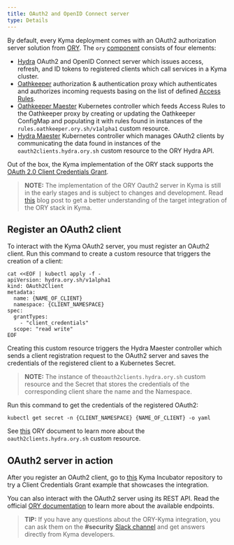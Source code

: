 ```yaml
---
title: OAuth2 and OpenID Connect server
type: Details
---
```


By default, every Kyma deployment comes with an OAuth2 authorization server solution from [ORY](https://www.ory.sh/). The `ory` [component](https://github.com/kyma-project/kyma/tree/master/resources/ory) consists of four elements:

- [Hydra](https://github.com/ory/hydra) OAuth2 and OpenID Connect server which issues access, refresh, and ID tokens to registered clients which call services in a Kyma cluster.
- [Oathkeeper](https://github.com/ory/oathkeeper) authorization & authentication proxy which authenticates and authorizes incoming requests basing on the list of defined [Access Rules](https://www.ory.sh/docs/oathkeeper/api-access-rules).
- [Oathkeeper Maester](https://github.com/ory/oathkeeper-maester) Kubernetes controller which feeds Access Rules to the Oathkeeper proxy by creating or updating the Oathkeeper ConfigMap and populating it with rules found in instances of the `rules.oathkeeper.ory.sh/v1alpha1` custom resource.
- [Hydra Maester](https://github.com/ory/hydra-maester) Kubernetes controller which manages OAuth2 clients by communicating the data found in instances of the `oauth2clients.hydra.ory.sh` custom resource to the ORY Hydra API.

Out of the box, the Kyma implementation of the ORY stack supports the [OAuth 2.0 Client Credentials Grant](https://www.oauth.com/oauth2-servers/access-tokens/client-credentials/).

>**NOTE:** The implementation of the ORY Oauth2 server in Kyma is still in the early stages and is subject to changes and development. Read [this](https://kyma-project.io/blog/2019/7/31/kyma-collaboration-with-ory/) blog post to get a better understanding of the target integration of the ORY stack in Kyma.

## Register an OAuth2 client

To interact with the Kyma OAuth2 server, you must register an OAuth2 client. Run this command to create a custom resource that triggers the creation of a client:

```
cat <<EOF | kubectl apply -f -
apiVersion: hydra.ory.sh/v1alpha1
kind: OAuth2Client
metadata:
  name: {NAME_OF_CLIENT}
  namespace: {CLIENT_NAMESPACE}
spec:
  grantTypes:
    - "client_credentials"
  scope: "read write"
EOF
```

Creating this custom resource triggers the Hydra Maester controller which sends a client registration request to the OAuth2 server and saves the credentials of the registered client to a Kubernetes Secret.
>**NOTE:** The instance of the`oauth2clients.hydra.ory.sh` custom resource and the Secret that stores the credentials of the corresponding client share the name and the Namespace.

Run this command to get the credentials of the registered OAuth2:
```
kubectl get secret -n {CLIENT_NAMESPACE} {NAME_OF_CLIENT} -o yaml
```

See [this](https://github.com/ory/k8s/blob/master/docs/helm/hydra-maester.md) ORY document to learn more about the `oauth2clients.hydra.ory.sh` custom resource.


## OAuth2 server in action

After you register an OAuth2 client, go to [this](https://github.com/kyma-incubator/examples/tree/master/ory-hydra/scenarios/client-credentials) Kyma Incubator repository to try a Client Credentials Grant example that showcases the integration.

You can also interact with the OAuth2 server using its REST API. Read the official [ORY documentation](https://www.ory.sh/docs/hydra/sdk/api) to learn more about the available endpoints.

>**TIP:** If you have any questions about the ORY-Kyma integration, you can ask them on the **#security** [Slack channel](http://slack.kyma-project.io/) and get answers directly from Kyma developers.   
